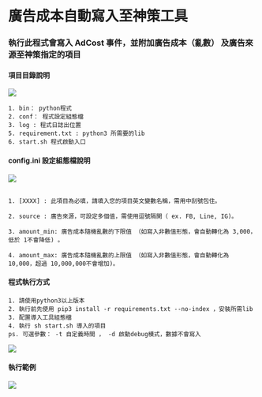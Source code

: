 # 廣告成本自動寫入至神策工具

###  執行此程式會寫入 AdCost 事件，並附加廣告成本（亂數） 及廣告來源至神策指定的項目

#### 項目目錄說明

![](https://i.imgur.com/FntC5w6.png)


```
1. bin： python程式
2. conf： 程式設定組態檔
3. log : 程式日誌出位置
5. requirement.txt : python3 所需要的lib
6. start.sh 程式啟動入口
```

#### config.ini 設定組態檔說明

![](https://i.imgur.com/Sw9HkIw.png)


```

1. [XXXX] : 此項目為必填，請填入您的項目英文變數名稱，需用中刮號包住。

2. source : 廣告來源，可設定多個值，需使用逗號隔開（ ex. FB, Line, IG)。

3. amount_min: 廣告成本隨機亂數的下限值 （如寫入非數值形態，會自動轉化為 3,000，低於 1不會降低) 。

4. amount_max: 廣告成本隨機亂數的上限值 （如寫入非數值形態，會自動轉化為 10,000，超過 10,000,000不會增加)。
```




#### 程式執行方式

```
1. 請使用python3以上版本
2. 執行前先使用 pip3 install -r requirements.txt --no-index ，安裝所需lib
3. 配置導入工具組態檔
4. 執行 sh start.sh 導入的項目
ps. 可選參數： -t 自定義時間 ， -d 啟動debug模式，數據不會寫入
```

![](https://i.imgur.com/WtbKe14.png)


#### 執行範例

![](https://i.imgur.com/Hejy9Jf.png)


